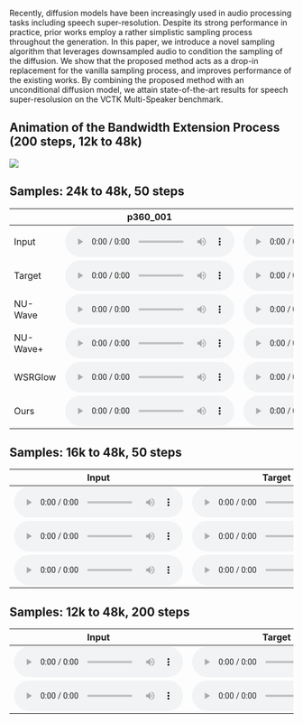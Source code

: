 Recently, diffusion models have been increasingly used in audio processing tasks including speech super-resolution.
Despite its strong performance in practice, prior works employ a rather simplistic sampling process throughout the generation.
In this paper, we introduce a novel sampling algorithm that leverages downsampled audio to condition the sampling of the diffusion.
We show that the proposed method acts as a drop-in replacement for the vanilla sampling process, and improves performance of the existing works.
By combining the proposed method with an unconditional diffusion model, we attain state-of-the-art results for speech super-resolusion on the VCTK Multi-Speaker benchmark.

## Animation of the Bandwidth Extension Process (200 steps, 12k to 48k)

![](ani/generation.gif)

## Samples: 24k to 48k, 50 steps

|          | p360_001                                                                          | p361_002                                                                          |
|----------|-----------------------------------------------------------------------------------|-----------------------------------------------------------------------------------|
| Input    | <audio src="samples/x2/p360_001_mic1.wav" controls="" preload=""></audio>         | <audio src="samples/x2/p361_002_mic1.wav" controls="" preload=""></audio>         |
| Target   | <audio src="samples/origin/p360_001_mic1.wav" controls="" preload=""></audio>     | <audio src="samples/origin/p361_002_mic1.wav" controls="" preload=""></audio>     |
| NU-Wave  | <audio src="samples/x2-nuwave/p360_001_mic1.wav" controls="" preload=""></audio>  | <audio src="samples/x2-nuwave/p361_002_mic1.wav" controls="" preload=""></audio>  |
| NU-Wave+ | <audio src="samples/x2-nuwave+/p360_001_mic1.wav" controls="" preload=""></audio> | <audio src="samples/x2-nuwave+/p361_002_mic1.wav" controls="" preload=""></audio> |
| WSRGlow  | <audio src="samples/x2-wsrglow/p360_001_mic1.wav" controls="" preload=""></audio> | <audio src="samples/x2-wsrglow/p361_002_mic1.wav" controls="" preload=""></audio> |
| Ours     | <audio src="samples/x2-mcg/p360_001_mic1.wav" controls="" preload=""></audio>     | <audio src="samples/x2-mcg/p361_002_mic1.wav" controls="" preload=""></audio>     |


<!-- | Input | Target | NU-Wave | NU-Wave+ | WSRGlow | Ours |
| ----- | ------ | ------- | -------- | ------- | ---- |
| <audio src="samples/x2/p360_001_mic1.wav" controls="" preload=""></audio> | <audio src="samples/origin/p360_001_mic1.wav" controls="" preload=""></audio> | <audio src="samples/x2-nuwave/p360_001_mic1.wav" controls="" preload=""></audio> | <audio src="samples/x2-nuwave+/p360_001_mic1.wav" controls="" preload=""></audio> | <audio src="samples/x2-wsrglow/p360_001_mic1.wav" controls="" preload=""></audio> | <audio src="samples/x2-mcg/p360_001_mic1.wav" controls="" preload=""></audio> |
| <audio src="samples/x2/p361_002_mic1.wav" controls="" preload=""></audio> | <audio src="samples/origin/p361_002_mic1.wav" controls="" preload=""></audio> | <audio src="samples/x2-nuwave/p361_002_mic1.wav" controls="" preload=""></audio> | <audio src="samples/x2-nuwave+/p361_002_mic1.wav" controls="" preload=""></audio> | <audio src="samples/x2-wsrglow/p361_002_mic1.wav" controls="" preload=""></audio> | <audio src="samples/x2-mcg/p361_002_mic1.wav" controls="" preload=""></audio> |
| <audio src="samples/x2/p362_003_mic1.wav" controls="" preload=""></audio> | <audio src="samples/origin/p362_003_mic1.wav" controls="" preload=""></audio> | <audio src="samples/x2-nuwave/p362_003_mic1.wav" controls="" preload=""></audio> | <audio src="samples/x2-nuwave+/p362_003_mic1.wav" controls="" preload=""></audio> | <audio src="samples/x2-wsrglow/p362_003_mic1.wav" controls="" preload=""></audio> | <audio src="samples/x2-mcg/p362_003_mic1.wav" controls="" preload=""></audio> | -->

## Samples: 16k to 48k, 50 steps

| Input | Target | NU-Wave | NU-Wave+ | WSRGlow | Ours |
| ----- | ------ | ------- | -------- | ------- | ---- |
| <audio src="samples/x3/p363_004_mic1.wav" controls="" preload=""></audio> | <audio src="samples/origin/p363_004_mic1.wav" controls="" preload=""></audio> | <audio src="samples/x3-nuwave/p363_004_mic1.wav" controls="" preload=""></audio> | <audio src="samples/x3-nuwave+/p363_004_mic1.wav" controls="" preload=""></audio> | <audio src="samples/x3-wsrglow/p363_004_mic1.wav" controls="" preload=""></audio> | <audio src="samples/x3-mcg/p363_004_mic1.wav" controls="" preload=""></audio> |
| <audio src="samples/x3/p364_005_mic1.wav" controls="" preload=""></audio> | <audio src="samples/origin/p364_005_mic1.wav" controls="" preload=""></audio> | <audio src="samples/x3-nuwave/p364_005_mic1.wav" controls="" preload=""></audio> | <audio src="samples/x3-nuwave+/p364_005_mic1.wav" controls="" preload=""></audio> | <audio src="samples/x3-wsrglow/p364_005_mic1.wav" controls="" preload=""></audio> | <audio src="samples/x3-mcg/p364_005_mic1.wav" controls="" preload=""></audio> |
| <audio src="samples/x3/p374_006_mic1.wav" controls="" preload=""></audio> | <audio src="samples/origin/p374_006_mic1.wav" controls="" preload=""></audio> | <audio src="samples/x3-nuwave/p374_006_mic1.wav" controls="" preload=""></audio> | <audio src="samples/x3-nuwave+/p374_006_mic1.wav" controls="" preload=""></audio> | <audio src="samples/x3-wsrglow/p374_006_mic1.wav" controls="" preload=""></audio> | <audio src="samples/x3-mcg/p374_006_mic1.wav" controls="" preload=""></audio> |


## Samples: 12k to 48k, 200 steps

| Input | Target | WSRGlow | Ours |
| ----- | ------ | ------- | ---- |
| <audio src="samples/x4/p376_007_mic1.wav" controls="" preload=""></audio> | <audio src="samples/origin/p376_007_mic1.wav" controls="" preload=""></audio> | <audio src="samples/x4-wsrglow/p376_007_mic1.wav" controls="" preload=""></audio> | <audio src="samples/x4-mcg-T200/p376_007_mic1.wav" controls="" preload=""></audio> |
| <audio src="samples/x4/s5_008_mic1.wav" controls="" preload=""></audio> | <audio src="samples/origin/s5_008_mic1.wav" controls="" preload=""></audio> | <audio src="samples/x4-wsrglow/s5_008_mic1.wav" controls="" preload=""></audio> | <audio src="samples/x4-mcg-T200/s5_008_mic1.wav" controls="" preload=""></audio> |